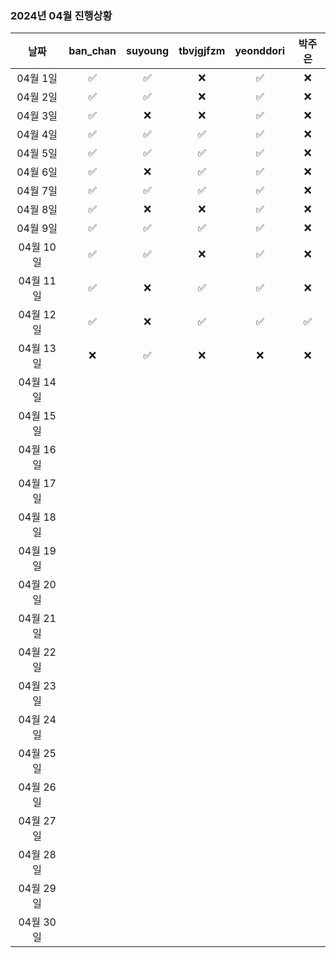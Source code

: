 ### 2024년 04월 진행상황
| 날짜 | ban_chan | suyoung | tbvjgjfzm | yeonddori | 박주은 |
|:---:|:---:|:---:|:---:|:---:|:---:|
| 04월 1일 | ✅ | ✅ | ❌ | ✅ | ❌ |
| 04월 2일 | ✅ | ✅ | ❌ | ✅ | ❌ |
| 04월 3일 | ✅ | ❌ | ❌ | ✅ | ❌ |
| 04월 4일 | ✅ | ✅ | ✅ | ✅ | ❌ |
| 04월 5일 | ✅ | ✅ | ✅ | ✅ | ❌ |
| 04월 6일 | ✅ | ❌ | ✅ | ✅ | ❌ |
| 04월 7일 | ✅ | ✅ | ✅ | ✅ | ❌ |
| 04월 8일 | ✅ | ❌ | ❌ | ✅ | ❌ |
| 04월 9일 | ✅ | ✅ | ✅ | ✅ | ❌ |
| 04월 10일 | ✅ | ✅ | ❌ | ✅ | ❌ |
| 04월 11일 | ✅ | ❌ | ✅ | ✅ | ❌ |
| 04월 12일 | ✅ | ❌ | ✅ | ✅ | ✅ |
| 04월 13일 | ❌ | ✅ | ❌ | ❌ | ❌ |
| 04월 14일 | | | | | |
| 04월 15일 | | | | | |
| 04월 16일 | | | | | |
| 04월 17일 | | | | | |
| 04월 18일 | | | | | |
| 04월 19일 | | | | | |
| 04월 20일 | | | | | |
| 04월 21일 | | | | | |
| 04월 22일 | | | | | |
| 04월 23일 | | | | | |
| 04월 24일 | | | | | |
| 04월 25일 | | | | | |
| 04월 26일 | | | | | |
| 04월 27일 | | | | | |
| 04월 28일 | | | | | |
| 04월 29일 | | | | | |
| 04월 30일 | | | | | |
